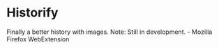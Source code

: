 # Historify
Finally a better history with images. Note: Still in development. - Mozilla Firefox WebExtension

